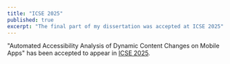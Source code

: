 ```yaml
---
title: "ICSE 2025"
published: true
excerpt: "The final part of my dissertation was accepted at ICSE 2025"
---
```

"Automated Accessibility Analysis of Dynamic Content Changes on Mobile Apps" has been accepted to appear in [ICSE 2025](https://conf.researchr.org/home/icse-2025).
